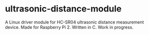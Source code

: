 # ultrasonic-distance-module
A Linux driver module for HC-SR04 ultrasonic distance measurement device. Made for Raspberry Pi 2. Written in C. 
Work in progress.
